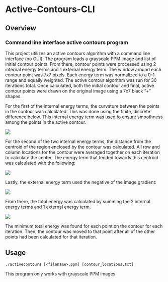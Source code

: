 # Active-Contours-CLI

## Overview
### Command line interface active contours program
This project utilizes an active contours algorithm with a command line interface (no GUI). The program loads a grayscale PPM image and list of initial contour points. From there, contour points were processed using 2 internal energy terms and 1 external energy term. The window around each contour point was 7x7 pixels. Each energy term was normalized to a 0-1 range and equally weighted. The active contour algorithm was run for 30 iterations total. Once calculated, both the initial contour and final, active contour points were drawn on the original image using a 7x7 black ”+” shapes.

For the first of the internal energy terms, the curvature between the points in the contour was calculated. This was done using the finite, discrete difference below. This internal energy term was used to ensure smoothness among the points in the active contour.

<img src="https://render.githubusercontent.com/render/math?math=E_{internal, 1} = {(x_{i-1} - 2x_i + x_{i+1})}^2 + {(y_{i-1} - 2y_i + y_{i+1})}^2">

For the second of the two internal energy terms, the distance from the centroid of the region enclosed by the contour was calculated. All row and column locations for the contour were averaged together on each iteration to calculate the center. The energy term that tended towards this centroid was calculated with the following:

<img src="https://render.githubusercontent.com/render/math?math=E_{internal, 2} = {(x_i - x_{centroid})}^2 + {(y_i - y_{centroid})}^2">

Lastly, the external energy term used the negative of the image gradient:

<img src="https://render.githubusercontent.com/render/math?math=E_{external} = -||\nabla I(x_i, y_i)||">

From there, the total energy was calculated by summing the 2 internal energy terms and 1
external energy term.

<img src="https://render.githubusercontent.com/render/math?math=E_{total} = E_{internal, 1} + E_{internal, 2} + E_{external}">

The minimum total energy was found for each point on the contour for each iteration. Then, the contour was moved to that point after all of the other points had been calculated for that iteration.

## Usage

`./activecontours [<filename>.ppm] [contour_locations.txt]`

This program only works with grayscale PPM images.
